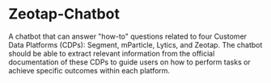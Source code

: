 # Zeotap-Chatbot
A chatbot that can answer "how-to" questions related to four Customer Data Platforms (CDPs): Segment, mParticle, Lytics, and Zeotap. The chatbot should be able to extract relevant information from the official documentation of these CDPs to guide users on how to perform tasks or achieve specific outcomes within each platform.
